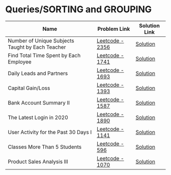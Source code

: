 # Queries/SORTING and GROUPING


| Name       | Problem Link                       | Solution Link                     |
|--------------------|------------------------------------|-----------------------------------|
| Number of Unique Subjects Taught by Each Teacher         | [Leetcode - 2356](https://leetcode.com/problems/number-of-unique-subjects-taught-by-each-teacher/description/)                | [Solution](https://github.com/moinhameed27/Database/blob/main/Queries/SORTING%20and%20GROUPING/Number%20of%20Unique%20Subjects%20Taught%20by%20Each%20Teacher.sql)              |
| Find Total Time Spent by Each Employee         | [Leetcode - 1741](https://leetcode.com/problems/find-total-time-spent-by-each-employee/description/)                | [Solution](https://github.com/moinhameed27/Database/blob/main/Queries/SORTING%20and%20GROUPING/Find%20Total%20Time%20Spent%20by%20Each%20Employee.sql)              |
| Daily Leads and Partners         | [Leetcode - 1693](https://leetcode.com/problems/daily-leads-and-partners/description/)                | [Solution](https://github.com/moinhameed27/Database/blob/main/Queries/SORTING%20and%20GROUPING/Daily%20Leads%20and%20Partners.sql)              |
| Capital Gain/Loss         | [Leetcode - 1393](https://leetcode.com/problems/capital-gainloss/description/)                | [Solution](https://github.com/moinhameed27/Database/blob/main/Queries/SORTING%20and%20GROUPING/Capital%20Gain%20Loss.sql)              |
| Bank Account Summary II         | [Leetcode - 1587](https://leetcode.com/problems/bank-account-summary-ii/description/)                | [Solution](https://github.com/moinhameed27/Database/blob/main/Queries/SORTING%20and%20GROUPING/Bank%20Account%20Summary%20II.sql)              |
| The Latest Login in 2020         | [Leetcode - 1890](https://leetcode.com/problems/the-latest-login-in-2020/)                | [Solution](https://github.com/moinhameed27/Database/blob/main/Queries/SORTING%20and%20GROUPING/The%20Latest%20Login%20in%202020.sql)              |
| User Activity for the Past 30 Days I         | [Leetcode - 1141](https://leetcode.com/problems/user-activity-for-the-past-30-days-i/description/)                | [Solution](https://github.com/moinhameed27/Database/blob/main/Queries/SORTING%20and%20GROUPING/User%20Activity%20for%20the%20Past%2030%20Days%20I.sql)              |
| Classes More Than 5 Students         | [Leetcode - 596](https://leetcode.com/problems/classes-more-than-5-students/description/)                | [Solution](https://github.com/moinhameed27/Database/blob/main/Queries/SORTING%20and%20GROUPING/Classes%20More%20Than%205%20Students.sql)              |
| Product Sales Analysis III         | [Leetcode - 1070](https://leetcode.com/problems/product-sales-analysis-iii/description/)                | [Solution](https://github.com/moinhameed27/Database/blob/main/Queries/SORTING%20and%20GROUPING/Product%20Sales%20Analysis%20III.sql)              |